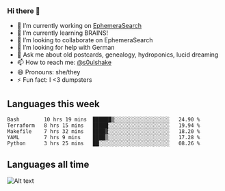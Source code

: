 ### Hi there 👋

<!--
**soulshake/soulshake** is a ✨ _special_ ✨ repository because its `README.md` (this file) appears on your GitHub profile.

Here are some ideas to get you started:

- 🔭 I’m currently working on ...
- 🌱 I’m currently learning ...
- 👯 I’m looking to collaborate on ...
- 🤔 I’m looking for help with ...
- 💬 Ask me about ...
- 📫 How to reach me: ...
- 😄 Pronouns: ...
- ⚡ Fun fact: ...
-->


- 🔭 I’m currently working on [EphemeraSearch](https://www.ephemerasearch.com/)
- 🌱 I’m currently learning BRAINS!
- 👯 I’m looking to collaborate on EphemeraSearch
- 🤔 I’m looking for help with German
- 💬 Ask me about old postcards, genealogy, hydroponics, lucid dreaming
- 📫 How to reach me: [@s0ulshake](https://twitter.com/soulshake)
- 😄 Pronouns: she/they
- ⚡ Fun fact: I <3 dumpsters

## Languages this week

<!--START_SECTION:waka-->
```text
Bash        10 hrs 19 mins  ██████▒░░░░░░░░░░░░░░░░░░   24.90 % 
Terraform   8 hrs 15 mins   █████░░░░░░░░░░░░░░░░░░░░   19.94 % 
Makefile    7 hrs 32 mins   ████▓░░░░░░░░░░░░░░░░░░░░   18.20 % 
YAML        7 hrs 9 mins    ████▒░░░░░░░░░░░░░░░░░░░░   17.28 % 
Python      3 hrs 25 mins   ██░░░░░░░░░░░░░░░░░░░░░░░   08.26 % 
```
<!--END_SECTION:waka-->

## Languages all time
![Alt text](https://wakatime.com/share/@aj/6aa10b67-a5e9-4fb1-acaf-8692f4385172.svg)
